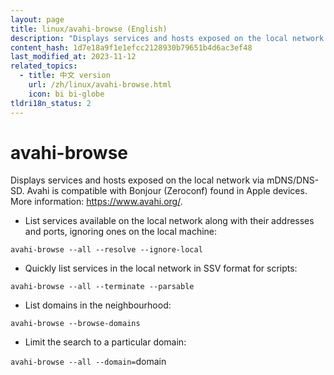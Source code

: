 ```yaml
---
layout: page
title: linux/avahi-browse (English)
description: "Displays services and hosts exposed on the local network via mDNS/DNS-SD."
content_hash: 1d7e18a9f1e1efcc2128930b79651b4d6ac3ef48
last_modified_at: 2023-11-12
related_topics:
  - title: 中文 version
    url: /zh/linux/avahi-browse.html
    icon: bi bi-globe
tldri18n_status: 2
---
```

# avahi-browse

Displays services and hosts exposed on the local network via mDNS/DNS-SD.
Avahi is compatible with Bonjour (Zeroconf) found in Apple devices.
More information: <https://www.avahi.org/>.

- List services available on the local network along with their addresses and ports, ignoring ones on the local machine:

`avahi-browse --all --resolve --ignore-local`

- Quickly list services in the local network in SSV format for scripts:

`avahi-browse --all --terminate --parsable`

- List domains in the neighbourhood:

`avahi-browse --browse-domains`

- Limit the search to a particular domain:

`avahi-browse --all --domain=`<span class="tldr-var badge badge-pill bg-dark-lm bg-white-dm text-white-lm text-dark-dm font-weight-bold">domain</span>
